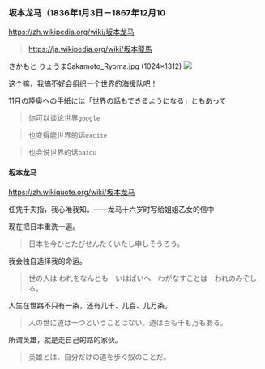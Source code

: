 ### 坂本龙马（1836年1月3日－1867年12月10
https://zh.wikipedia.org/wiki/坂本龙马
>https://ja.wikipedia.org/wiki/坂本龍馬

さかもと りょうまSakamoto_Ryoma.jpg (1024×1312)
![](https://upload.wikimedia.org/wikipedia/commons/4/4c/Sakamoto_Ryoma.jpg)

这个嘛，我搞不好会组织一个世界的海援队吧！

11月の陸奥への手紙には「世界の話もできるようになる」ともあって
>你可以谈论世界`google`

>也变得能世界的话`excite`

>也会说世界的话`baidu`

#### 坂本龙马
https://zh.wikiquote.org/wiki/坂本龙马

任凭千夫指，我心唯我知。——龙马十六岁时写给姐姐乙女的信中

现在把日本重洗一遍。
>日本を今ひとたびせんたくいたし申しそうろう。

我会独自选择我的命运。
>世の人は われをなんとも　いはばいへ　わがなすことは　われのみぞしる。

人生在世路不只有一条，还有几千、几百、几万条。
>人の世に道は一つということはない。道は百も千も万もある。

所谓英雄，就是走自己的路的家伙。
>英雄とは、自分だけの道を歩く奴のことだ。
